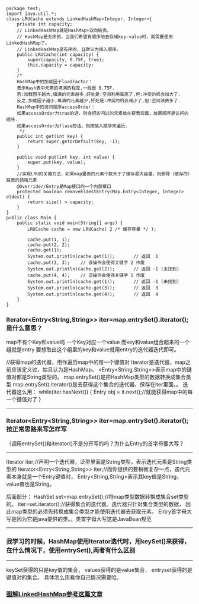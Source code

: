 ```
package test;
import java.util.*;
class LRUCache extends LinkedHashMap<Integer, Integer>{
    private int capacity;
    // LinkedHashMap就是HashMap+双向链表。
    // HashMap是无序的，当我们希望有顺序地去存储key-value时，就需要使用LinkedHashMap了。
    // LinkedHashMap是有序的，且默认为插入顺序。
    public LRUCache(int capacity) {
        super(capacity, 0.75F, true);
        this.capacity = capacity;
    }
    /*
    HashMap中的加载因子loadFactor：
    表示Hash表中元素的填满的程度.一般是 0.75F.
    若:加载因子越大,填满的元素越多,好处是:空间利用率高了,但:冲突的机会加大了.
    反之,加载因子越小,填满的元素越少,好处是:冲突的机会减小了,但:空间浪费多了.
    HashMap中的访问顺序accessOrder：
    如果accessOrder为true的话，则会把访问过的元素放在链表后面，放置顺序是访问的顺序.
    如果accessOrder为flase的话，则按插入顺序来遍历.
     */
    public int get(int key) {
        return super.getOrDefault(key, -1);
    }

    public void put(int key, int value) {
        super.put(key, value);
    }
    //实现LRU的关键方法，如果map里面的元素个数大于了缓存最大容量，则删除（缓存的）链表的顶端元素
    @Override//Entry是Map接口的一个内部接口
    protected boolean removeEldestEntry(Map.Entry<Integer, Integer> eldest) {
        return size() > capacity;
    }
}
public class Main {
    public static void main(String[] args) {
        LRUCache cache = new LRUCache( 2 /* 缓存容量 */ );

        cache.put(1, 1);
        cache.put(2, 2);
        cache.get(1);
        System.out.println(cache.get(1));       // 返回  1
        cache.put(3, 3);    // 该操作会使得关键字 2 作废
        System.out.println(cache.get(2));       // 返回 -1 (未找到)
        cache.put(4, 4);    // 该操作会使得关键字 1 作废
        System.out.println(cache.get(1));       // 返回 -1 (未找到)
        System.out.println(cache.get(3));       // 返回  3
        System.out.println(cache.get(4));       // 返回  4
    }
}
```
  
### Iterator<Entry<String,String>> iter=map.entrySet().iterator(); 是什么意思？
map不有个Key和value吗 一个Key对应一个value 而key和value组合起来的一个组就是entry 要想取出这个组里的key和value就用entry的迭代器迭代即可。

//获得map的迭代器，用作遍历map中的每一个键值对
Iterator是迭代器，map之前应该定义过，姑且认为是HashMap。
<Entry<String,String>>表示map中的键值对都是String类型的。
map.entrySet()是把HashMap类型的数据转换成集合类型
map.entrySet().iterator()是去获得这个集合的迭代器，保存在iter里面。。
迭代器这么用：
while(iter.hasNext()) {
Entry obj = it.next();//就能获得map中的每一个键值对了
}

----------------------------------------------------------------------------

### Iterator<Entry<String,String>> iter=map.entrySet().iterator();按正常思路来写怎样写
（调用entrySet()和iterator()不是分开写的吗？为什么Entry的首字母要大写？

----------------------------------------------------------------
Iterator<String> iter;//声明一个迭代器，泛型里面是String类型，表示迭代元素是String类型的
Iterator<Entry<String,String>> iter;//而你提供的要稍微复杂一点，迭代元素本身就是一个Entry键值对，
Entry<String,String>表示其key值是String，value值也是String。

后面部分：
HashSet set=map.entrySet();//将map类型数据转换成集合set类型的。
iter=set.iterator();//获得集合的迭代器。迭代器只针对集合类型的数据，
因此map类型的必须先转换成集合类型才能使用迭代器去获取元素。
Entry首字母大写是因为它是java提供的类。。类首字母大写这是JavaBean规范
  
---------------------------------------------------------------------------------------------
### 我学习的时候，HashMap使用Iterator迭代时，用keySet()来获得，在什么情况下，使用entrySet(),两者有什么区别
-------------------------------------------------------------------------------------------
keySet获得的只是key值的集合，
values获得的是value集合，
entryset获得的是键值对的集合。
具体怎么用看你自己情况需要哈。

### **[图解LinkedHashMap参考这篇文章](https://www.jianshu.com/p/8f4f58b4b8ab)**  
